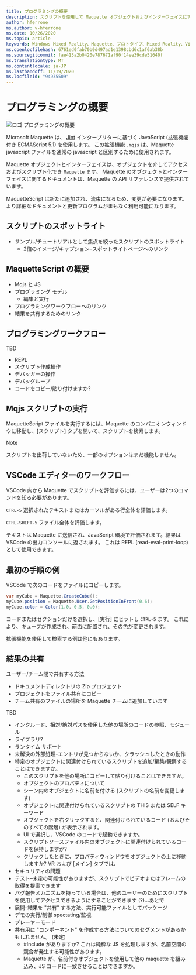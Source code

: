 ```yaml
---
title: プログラミングの概要
description: スクリプトを使用して Maquette オブジェクトおよびインターフェイスにアクセスする方法について説明します。
author: hferrone
ms.author: v-hferrone
ms.date: 10/26/2020
ms.topic: article
keywords: Windows Mixed Reality、Maquette、プロトタイプ、Mixed Reality、Virtual Reality、VR、MR、フィードバック、フィードバックハブ、バグ
ms.openlocfilehash: 6761ed0fab70b0d497ad1e1398cbd6c1af6ab38b
ms.sourcegitcommit: fae413a2b0420e787671af90f14ee39cde51640f
ms.translationtype: MT
ms.contentlocale: ja-JP
ms.lasthandoff: 11/19/2020
ms.locfileid: "94935509"
---
```

# <a name="programming-overview"></a>プログラミングの概要

<!-- TODO(Harrison): Need consolidated logo with text -->

![ロゴ](../images/MaquetteIcon.png) プログラミングの概要

Microsoft Maquette は、 [Jint](https://github.com/sebastienros/jint) インタープリターに基づく JavaScript (拡張機能付き ECMAScript 5.1) を使用します。 この拡張機能 `.mqjs` は、Maquette javascript ファイルを通常の javascript と区別するために使用されます。

<!-- TODO(Stefan): Need more context and high-level explanation of Maquette objects, their accessible interfaces, and functionality. 
                   - What can they do and what problems can they solve?
                   - Is there a specific link to the Maquette object API that can be included here?  
-->
Maquette オブジェクトとインターフェイスは、オブジェクトを介してアクセスおよびスクリプト化でき `Maquette` ます。 Maquette のオブジェクトとインターフェイスに関するドキュメントは、Maquette の API リファレンスで提供されています。

<!-- TODO(Stefan): Link to roadmap information, which hasn't been documented yet. -->
MaquetteScript は新たに追加され、流束になるため、変更が必要になります。 より詳細なドキュメントと更新プログラムがまもなく利用可能になります。

<!-- TODO(Stefan): Is Spotlights a component or added functionality of Maquette? -->
## <a name="spotlights-on-scripting"></a>スクリプトのスポットライト

* サンプル/チュートリアルとして焦点を絞ったスクリプトのスポットライト
  * 2倍のイメージ/キャプション–スポットライトページへのリンク

<!-- TODO(Stefan): Each of these bullets need to be fleshed out. -->
## <a name="getting-started-with-maquettescript"></a>MaquetteScript の概要

* Mqjs と JS
* プログラミング モデル
  * 編集と実行
* プログラミングワークフローへのリンク
* 結果を共有するためのリンク

## <a name="programming-workflow"></a>プログラミングワークフロー

<!-- TODO(Stefan): Which of these bullets are no longer TBD? We only want to include documentation on existing content. -->
TBD
* REPL
* スクリプト作成操作
* デバッガーの操作
* デバッグループ
* コードをコピー/貼り付けますか?

## <a name="running-mqjs-scripts"></a>Mqjs スクリプトの実行

<!-- TODO(Stefan): Need screenshot -->
MaquetteScript ファイルを実行するには、Maquette のコンパニオンウィンドウに移動し、[スクリプト] タブを開いて、スクリプトを検索します。

> [!NOTE] 
> スクリプトを出荷していないため、一部のオプションはまだ機能しません。

## <a name="vscode-editor-workflow"></a>VSCode エディターのワークフロー

VSCode 内から Maquette でスクリプトを評価するには、ユーザーは2つのコマンドを知る必要があります。

   `CTRL-5` 選択されたテキストまたはカーソルがある行全体を評価します。 

   `CTRL-SHIFT-5` ファイル全体を評価します。

<!-- TODO(Stefan): This could use a nice simple infographic of the REPL loop. -->
テキストは Maquette に送信され、JavaScript 環境で評価されます。結果は VSCode の出力コンソールに返されます。 これは REPL (read-eval-print-loop) として使用できます。

## <a name="example-first-step"></a>最初の手順の例

<!-- TODO(Stefan): What kind of file, a C# or .mqjs file? -->
VSCode で次のコードをファイルにコピーします。

```csharp
var myCube = Maquette.CreateCube();
myCube.position = Maquette.User.GetPositionInFront(0.6);
myCube.color = Color(1.0, 0.5, 0.0);
```

<!-- TODO(Stefan): Need screenshot. -->
コードまたはセクションだけを選択し、[実行] にヒットし `CTRL-5` ます。 これにより、キューブが作成され、前面に配置され、その色が変更されます。

拡張機能を使用して検索する例は他にもあります。

## <a name="sharing-results"></a>結果の共有

<!-- TODO(Stefan): Need to fill in content/context for these bullets. If there's a lot of content, we might consider breaking this out into it's own doc. -->
ユーザー/チーム間で共有する方法
* ドキュメントディレクトリの Zip プロジェクト
* プロジェクトをファイル共有にコピー
* チーム共有のファイルの場所を Maquette チームに追加しています

<!-- TODO(Stefan): Need to break these out into their own sections and fill in the missing content/context. 
                   - Which of these is accessible now and not TBD?
-->
TBD
* インクルード、相対/絶対パスを使用した他の場所のコードの参照、モジュール
* ライブラリ?
* ランタイム サポート
* 未解決の外部処理-エントリが見つからないか、クラッシュしたときの動作
* 特定のオブジェクトに関連付けられているスクリプトを追加/編集/観察することはできますか。
  * このスクリプトを他の場所にコピーして貼り付けることはできますか。
  * オブジェクトのプロパティについて
  * シーン内のオブジェクトに名前を付ける (スクリプトの名前を変更します)
  * オブジェクトに関連付けられているスクリプトの THIS または SELF キーワード
  * オブジェクトを右クリックすると、関連付けられているコード (およびそのすべての階層) が表示されます。
  * UI で選択し、VSCode のコードで起動できますか。
  * スクリプトソースファイル内のオブジェクトに関連付けられているコードを保持しますか?
  * クリックしたときに、プロパティウィンドウをオブジェクトの上に移動しますか? VR および [メイン] タブでは、
* セキュリティの問題
* テスト–未定の可能性がありますが、スクリプトでビデオまたはフレームの取得を提案できます
* バグ報告メカニズムを持っている場合は、他のユーザーのためにスクリプトを使用してアクセスできるようにすることができます (?)...あとで
* 展開–結果を "共有" する方法、実行可能ファイルとしてパッケージ
* デモの実行/制御 spectating/監視
* プレーヤーモード
* 共有用に "コンポーネント" を作成する方法についてのセグメントがあるかもしれません。 (未定)
  * #Include がありますか? これは純粋な JS を処理しますが、名前空間の競合が発生する可能性があります。
  * Maquette が、名前付きオブジェクトを使用して他の maquette を組み込み、JS コードに一致させることはできますか。

